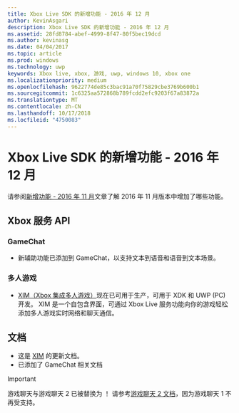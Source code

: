 ```yaml
---
title: Xbox Live SDK 的新增功能 - 2016 年 12 月
author: KevinAsgari
description: Xbox Live SDK 的新增功能 - 2016 年 12 月
ms.assetid: 28fd8784-abef-4999-8f47-80f5bec19dcd
ms.author: kevinasg
ms.date: 04/04/2017
ms.topic: article
ms.prod: windows
ms.technology: uwp
keywords: Xbox live, xbox, 游戏, uwp, windows 10, xbox one
ms.localizationpriority: medium
ms.openlocfilehash: 9622774de85c3bac91a70f75829cbe3769b600b1
ms.sourcegitcommit: 1c6325aa572868b789fcdd2efc9203f67a83872a
ms.translationtype: MT
ms.contentlocale: zh-CN
ms.lasthandoff: 10/17/2018
ms.locfileid: "4750083"
---
```

# <a name="whats-new-for-the-xbox-live-sdk---december-2016"></a>Xbox Live SDK 的新增功能 - 2016 年 12 月

请参阅[新增功能 - 2016 年 11 月](1611-whats-new.md)文章了解 2016 年 11 月版本中增加了哪些功能。

## <a name="xbox-services-api"></a>Xbox 服务 API

### <a name="gamechat"></a>GameChat

* 新辅助功能已添加到 GameChat，以支持文本到语音和语音到文本场景。

### <a name="multiplayer"></a>多人游戏

* [XIM（Xbox 集成多人游戏）](../multiplayer/xbox-integrated-multiplayer.md)现在已可用于生产，可用于 XDK 和 UWP (PC) 开发。  XIM 是一个自包含界面，可通过 Xbox Live 服务功能向你的游戏轻松添加多人游戏实时网络和聊天通信。

## <a name="documentation"></a>文档
* 这是 [XIM](../multiplayer/xbox-integrated-multiplayer.md) 的更新文档。
* 已添加了 GameChat 相关文档

> [!IMPORTANT]
> 游戏聊天与游戏聊天 2 已被替换为 ！ 请参考[游戏聊天 2 文档](../multiplayer/chat/game-chat-2-overview.md)，因为游戏聊天 1 不再受支持。